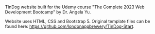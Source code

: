 TinDog website built for the Udemy course "The Complete 2023 Web Development Bootcamp" by Dr. Angela Yu.

Website uses HTML, CSS and Bootstrap 5. Original template files can be found here: https://github.com/londonappbrewery/TinDog-Start.
